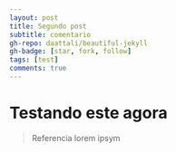 ```yaml
---
layout: post
title: Segundo post
subtitle: comentario
gh-repo: daattali/beautiful-jekyll
gh-badge: [star, fork, follow]
tags: [test]
comments: true
---
```


# Testando este agora

> Referencia lorem ipsym